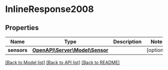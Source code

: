 # InlineResponse2008

## Properties
Name | Type | Description | Notes
------------ | ------------- | ------------- | -------------
**sensors** | [**OpenAPI\Server\Model\Sensor**](Sensor.md) |  | [optional] 

[[Back to Model list]](../README.md#documentation-for-models) [[Back to API list]](../README.md#documentation-for-api-endpoints) [[Back to README]](../README.md)


